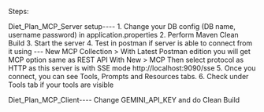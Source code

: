 Steps:

Diet_Plan_MCP_Server setup----
	1. Change your DB config (DB name, username password) in application.properties
	2. Perform Maven Clean Build
	3. Start the server
	4. Test in postman if server is able to connect from it using --- 
	New MCP Collection > With Latest Postman edition you will get MCP option same as REST API
	With New > MCP
	Then select protocol as HTTP as this server is with SSE mode
	http://localhost:9090/sse
	5. Once you connect, you can see Tools, Prompts and Resources tabs.
	6. Check under Tools tab if your tools are visible
	

Diet_Plan_MCP_Client----
Change GEMINI_API_KEY and do Clean Build
